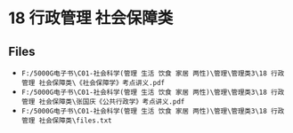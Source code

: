 # 18 行政管理 社会保障类

## Files

- `F:/5000G电子书\C01-社会科学(管理 生活 饮食 家居 两性)\管理\管理类3\18 行政管理 社会保障类\《社会保障学》考点讲义.pdf`
- `F:/5000G电子书\C01-社会科学(管理 生活 饮食 家居 两性)\管理\管理类3\18 行政管理 社会保障类\张国庆《公共行政学》考点讲义.pdf`
- `F:/5000G电子书\C01-社会科学(管理 生活 饮食 家居 两性)\管理\管理类3\18 行政管理 社会保障类\files.txt`
